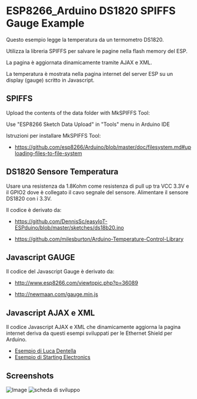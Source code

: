 ESP8266_Arduino DS1820 SPIFFS Gauge Example
===========================================

Questo esempio legge la temperatura da un termometro DS1820.

Utilizza la libreria SPIFFS per salvare le pagine nella flash memory del ESP.

La pagina è aggiornata dinamicamente tramite AJAX e XML.

La temperatura è mostrata nella pagina internet del server ESP su un display (gauge) scritto in Javascript. 

## SPIFFS
Upload the contents of the data folder with MkSPIFFS Tool:

Use "ESP8266 Sketch Data Upload" in "Tools" menu in Arduino IDE

Istruzioni per installare MkSPIFFS Tool:

* https://github.com/esp8266/Arduino/blob/master/doc/filesystem.md#uploading-files-to-file-system

## DS1820 Sensore Temperatura

Usare una resistenza da 1.8Kohm come resistenza di pull up tra VCC 3.3V e il GPIO2 dove è collegato il cavo segnale del sensore. Alimentare il sensore DS1820 con i 3.3V. 

Il codice è derivato da:

* https://github.com/DennisSc/easyIoT-ESPduino/blob/master/sketches/ds18b20.ino

* https://github.com/milesburton/Arduino-Temperature-Control-Library

## Javascript GAUGE
Il codice del Javascript Gauge è derivato da:

* http://www.esp8266.com/viewtopic.php?p=36089

* http://newmaan.com/gauge.min.js

## Javascript AJAX e XML
Il codice Javascript AJAX e XML che dinamicamente aggiorna la pagina internet deriva da questi esempi sviluppati per le Ethernet Shield per Arduino.  
* [Esempio di Luca Dentella](http://www.lucadentella.it/2014/10/18/enc28j60-e-arduino-19/)  
* [Esempio di Starting Electronics](http://startingelectronics.org/tutorials/arduino/ethernet-shield-web-server-tutorial/SD-card-IO/)  

## Screenshots

![Image](https://github.com/roboticboyer/Esempi_ESP8266/blob/master/DS1820_SPIFFS_Gauge/Doc/Arduino_IDE_Browser_Gauge.png)
![scheda di sviluppo ](https://github.com/roboticboyer/Esempi_ESP8266/blob/master/DOC/Immagini/ESP8266_Breadbord_DS1820.JPG)
